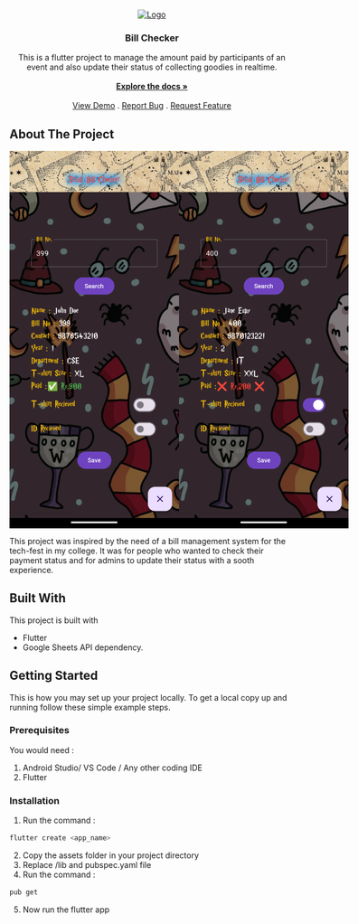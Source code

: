 <br/>
<p align="center">
  <a href="https://abhigyan103.github.io/sristi-bill-checker/">
    <img src="https://logos-world.net/wp-content/uploads/2020/12/Hogwarts-Emblem.png" alt="Logo" height="80">
  </a>

  <h3 align="center">Bill Checker</h3>

  <p align="center">
    This is a flutter project to manage the amount paid by participants of an event and also update their status of collecting goodies in realtime.
    <br/>
    <br/>
    <a href="https://github.com/Abhigyan103/Bill-Checker"><strong>Explore the docs »</strong></a>
    <br/>
    <br/>
    <a href="https://github.com/Abhigyan103/Bill-Checker">View Demo</a>
    .
    <a href="https://github.com/Abhigyan103/Bill-Checker/issues">Report Bug</a>
    .
    <a href="https://github.com/Abhigyan103/Bill-Checker/issues">Request Feature</a>
  </p>
</p>



## About The Project
<div style="display:flex"><img src="assets/readme1.png" alt="Logo" width="300">
<img src="assets/readme2.png" alt="Logo" width="300"></div>

This project was inspired by the need of a bill management system for the tech-fest in my college. It was for people who wanted to check their payment status and for admins to update their status with a sooth experience.

## Built With

This project is built with 
* Flutter
* Google Sheets API dependency.

## Getting Started

This is how you may set up your project locally.
To get a local copy up and running follow these simple example steps.

### Prerequisites

You would need :
1. Android Studio/ VS Code / Any other coding IDE
3. Flutter

### Installation

1. Run the command : 
```sh
flutter create <app_name>
```
2. Copy the assets folder in your project directory
3. Replace /lib and pubspec.yaml file
4. Run the command : 
```sh
pub get
```
5. Now run the flutter app

